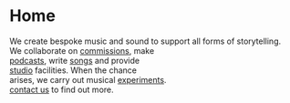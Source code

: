# Home
We create bespoke music and sound to support all forms of storytelling.  
We collaborate on [commissions](commissions.html), make  
[podcasts](podcasts.html), write [songs](songs.html) and provide  
[studio](studio.html) facilities. When the chance  
arises, we carry out musical [experiments](experiments.html).  
[contact us](contact.html) to find out more.
